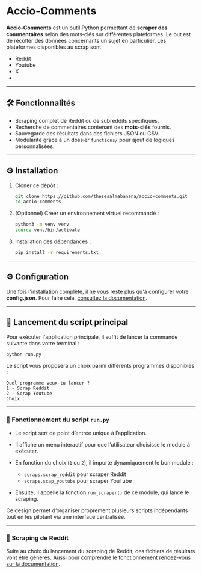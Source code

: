# Accio‑Comments

**Accio‑Comments** est un outil Python permettant de **scraper des commentaires** selon des mots‑clés sur différentes plateformes. Le but est de récolter des données concernants un sujet en particulier. 
Les plateformes disponibles au scrap sont
- Reddit
- Youtube
- X
- 
---

## 🛠️ Fonctionnalités

- Scraping complet de Reddit ou de subreddits spécifiques.
- Recherche de commentaires contenant des **mots‑clés** fournis.
- Sauvegarde des résultats dans des fichiers JSON ou CSV.
- Modularité grâce à un dossier `functions/` pour ajout de logiques personnalisées.

---

## ⚙️ Installation

1. Cloner ce dépôt :

   ```bash
   git clone https://github.com/thesesalmabanana/accio-comments.git
   cd accio-comments
   ```

2. (Optionnel) Créer un environnement virtuel recommandé :

   ```bash
   python3 -m venv venv
   source venv/bin/activate
   ```

3. Installation des dépendances :

   ```bash
   pip install -r requirements.txt
   ```

---

## ⚙️ Configuration

Une fois l'installation complète, il ne vous reste plus qu'à configurer votre **config.json**. 
Pour faire cela, [consultez la documentation](docs/config.md). 

---

## 🚀 Lancement du script principal

Pour exécuter l'application principale, il suffit de lancer la commande suivante dans votre terminal :

```bash
python run.py
```

Le script vous proposera un choix parmi différents programmes disponibles :

```text
Quel programme veux-tu lancer ?
1 - Scrap Reddit
2 - Scrap Youtube
Choix :
```

---

### 🔄 Fonctionnement du script `run.py`

* Le script sert de point d’entrée unique à l’application.
* Il affiche un menu interactif pour que l’utilisateur choisisse le module à exécuter.
* En fonction du choix (`1` ou `2`), il importe dynamiquement le bon module :

  * `scraps.scrap_reddit` pour scraper Reddit
  * `scraps.scap_youtube` pour scraper YouTube
* Ensuite, il appelle la fonction `run_scraper()` de ce module, qui lance le scraping.

Ce design permet d’organiser proprement plusieurs scripts indépendants tout en les pilotant via une interface centralisée.

---

### 🔄 Scraping de Reddit

Suite au choix du lancement du scraping de Reddit, des fichiers de résultats vont être générés. 
Aussi pour comprendre le fonctionnement [rendez-vous sur la documentation](docs/scrap_reddit.md). 



